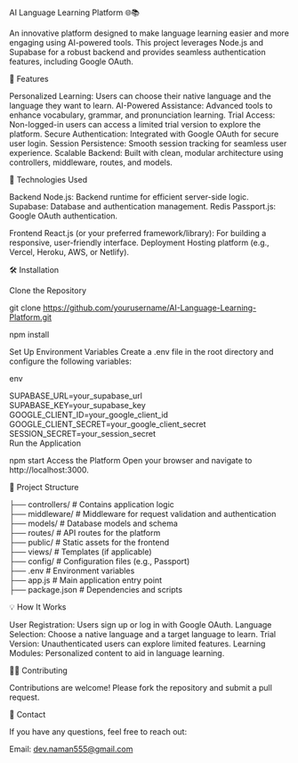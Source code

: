 AI Language Learning Platform 🌐📚

An innovative platform designed to make language learning easier and more engaging using AI-powered tools. This project leverages Node.js and Supabase for a robust backend and provides seamless authentication features, including Google OAuth.

🌟 Features

Personalized Learning: Users can choose their native language and the language they want to learn.
AI-Powered Assistance: Advanced tools to enhance vocabulary, grammar, and pronunciation learning.
Trial Access: Non-logged-in users can access a limited trial version to explore the platform.
Secure Authentication: Integrated with Google OAuth for secure user login.
Session Persistence: Smooth session tracking for seamless user experience.
Scalable Backend: Built with clean, modular architecture using controllers, middleware, routes, and models.


🚀 Technologies Used

Backend
Node.js: Backend runtime for efficient server-side logic.
Supabase: Database and authentication management.
Redis
Passport.js: Google OAuth authentication.

Frontend
React.js (or your preferred framework/library): For building a responsive, user-friendly interface.
Deployment
Hosting platform (e.g., Vercel, Heroku, AWS, or Netlify).


🛠️ Installation

Clone the Repository

git clone https://github.com/yourusername/AI-Language-Learning-Platform.git

npm install

Set Up Environment Variables
Create a .env file in the root directory and configure the following variables:

env

SUPABASE_URL=your_supabase_url  
SUPABASE_KEY=your_supabase_key  
GOOGLE_CLIENT_ID=your_google_client_id  
GOOGLE_CLIENT_SECRET=your_google_client_secret  
SESSION_SECRET=your_session_secret  
Run the Application

npm start
Access the Platform
Open your browser and navigate to http://localhost:3000.

📂 Project Structure

├── controllers/      # Contains application logic  
├── middleware/       # Middleware for request validation and authentication  
├── models/           # Database models and schema  
├── routes/           # API routes for the platform  
├── public/           # Static assets for the frontend  
├── views/            # Templates (if applicable)  
├── config/           # Configuration files (e.g., Passport)  
├── .env              # Environment variables  
├── app.js            # Main application entry point  
├── package.json      # Dependencies and scripts  


💡 How It Works

User Registration: Users sign up or log in with Google OAuth.
Language Selection: Choose a native language and a target language to learn.
Trial Version: Unauthenticated users can explore limited features.
Learning Modules: Personalized content to aid in language learning.


🧑‍💻 Contributing

Contributions are welcome! Please fork the repository and submit a pull request.


📧 Contact

If you have any questions, feel free to reach out:

Email: dev.naman555@gmail.com

